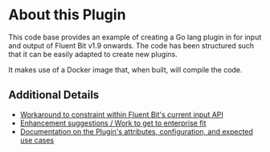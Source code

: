 # About this Plugin

This code base provides an example of creating a Go lang plugin in for input and output of Fluent Bit v1.9 onwards.  The code has been structured such that it can be easily adapted to create new plugins.

It makes use of a Docker image that, when built, will compile the code.



## Additional Details

- [Workaround to constraint within Fluent Bit's current input API](./go-plugin-input-constraint.md)
- [Enhancement suggestions / Work to get to enterprise fit](./enhancements.md)
- [Documentation on the Plugin's attributes, configuration, and expected use cases](./src/README.md)